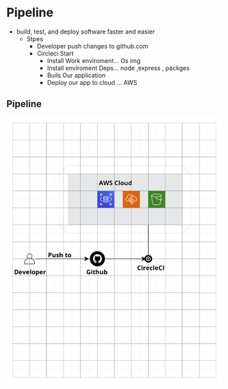 # Pipeline

- build, test, and deploy software faster and easier
    - Stpes
      - Developer push changes to github.com
      - Circleci Start 
        - Install Work enviroment...  Os img
        - Install enviroment Deps... node ,express , packges 
        - Buils Our application
        - Deploy our app to cloud ... AWS



##  Pipeline

![Screenshot ](../screenshots/Pipeline.png)